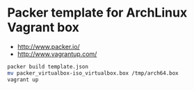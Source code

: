 # Packer template for ArchLinux Vagrant box

- http://www.packer.io/
- http://www.vagrantup.com/

```sh
packer build template.json
mv packer_virtualbox-iso_virtualbox.box /tmp/arch64.box
vagrant up
```
